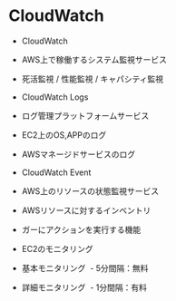 # CloudWatch
 - CloudWatch
  - AWS上で稼働するシステム監視サービス
   - 死活監視 / 性能監視 / キャパシティ監視
 - CloudWatch Logs
  - ログ管理プラットフォームサービス
  - EC2上のOS,APPのログ
  - AWSマネージドサービスのログ
 - CloudWatch Event
  - AWS上のリソースの状態監視サービス
  - AWSリソースに対するインベントリ
  - ガーにアクションを実行する機能

- EC2のモニタリング
 - 基本モニタリング
  - 5分間隔：無料
 - 詳細モニタリング
  - 1分間隔：有料
